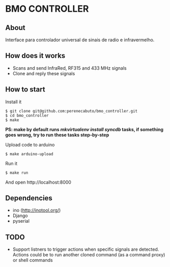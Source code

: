 BMO CONTROLLER
==============

About
-----

Interface para controlador universal de sinais de radio e infravermelho.


How does it works
-----------------

* Scans and send InfraRed, RF315 and 433 MHz signals
* Clone and reply these signals


How to start
------------

Install it

    $ git clone git@github.com:perenecabuto/bmo_controller.git
    $ cd bmo_controller
    $ make
    
**PS: make by default runs *mkvirtualenv install syncdb* tasks, if something goes wrong, try to run these tasks step-by-step**

    
Upload code to arduino

    $ make arduino-upload


Run it

    $ make run


And open http://localhost:8000


Dependencies
------------

- ino (http://inotool.org/)
- Django
- pyserial


TODO
------------

* Support listners to trigger actions when specific signals are detected. Actions could be to run another cloned command (as a command proxy) or shell commands